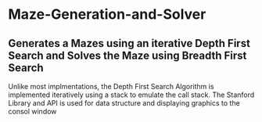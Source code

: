 # Maze-Generation-and-Solver
## Generates a Mazes using an iterative Depth First Search and Solves the Maze using Breadth First Search
Unlike most implmentations, the Depth First Search Algorithm is implemented iteratively using a stack to emulate the call stack.
The Stanford Library and API is used for data structure and displaying graphics to the consol window
